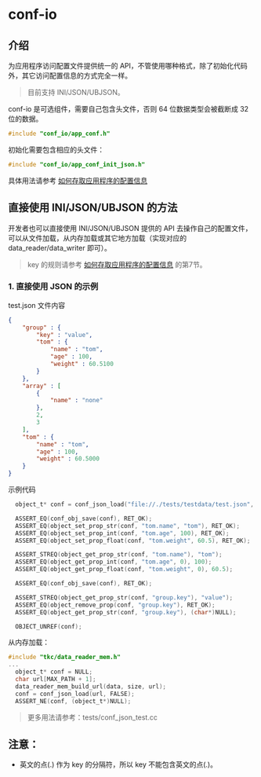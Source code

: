# conf-io

## 介绍
为应用程序访问配置文件提供统一的 API，不管使用哪种格式，除了初始化代码外，其它访问配置信息的方式完全一样。

> 目前支持 INI/JSON/UBJSON。

conf-io 是可选组件，需要自己包含头文件，否则 64 位数据类型会被截断成 32 位的数据。

```c
#include "conf_io/app_conf.h"
```

初始化需要包含相应的头文件：
```c
#include "conf_io/app_conf_init_json.h"
```

具体用法请参考 [如何存取应用程序的配置信息](https://github.com/zlgopen/awtk/blob/master/docs/how_to_use_app_conf.md)

## 直接使用 INI/JSON/UBJSON 的方法

开发者也可以直接使用 INI/JSON/UBJSON 提供的 API 去操作自己的配置文件，可以从文件加载，从内存加载或其它地方加载（实现对应的 data\_reader/data\_writer 即可）。

> key 的规则请参考 [如何存取应用程序的配置信息](https://github.com/zlgopen/awtk/blob/master/docs/how_to_use_app_conf.md) 的第7节。

### 1. 直接使用 JSON 的示例
test.json 文件内容

```json
{
    "group" : {
        "key" : "value",
        "tom" : {
            "name" : "tom",
            "age" : 100,
            "weight" : 60.5100
        }
    },
    "array" : [
        {
            "name" : "none"
        },
        2,
        3
    ],
    "tom" : {
        "name" : "tom",
        "age" : 100,
        "weight" : 60.5000
    }
}
```

示例代码

```c
  object_t* conf = conf_json_load("file://./tests/testdata/test.json", TRUE);

  ASSERT_EQ(conf_obj_save(conf), RET_OK);
  ASSERT_EQ(object_set_prop_str(conf, "tom.name", "tom"), RET_OK);
  ASSERT_EQ(object_set_prop_int(conf, "tom.age", 100), RET_OK);
  ASSERT_EQ(object_set_prop_float(conf, "tom.weight", 60.5), RET_OK);

  ASSERT_STREQ(object_get_prop_str(conf, "tom.name"), "tom");
  ASSERT_EQ(object_get_prop_int(conf, "tom.age", 0), 100);
  ASSERT_EQ(object_get_prop_float(conf, "tom.weight", 0), 60.5);

  ASSERT_EQ(conf_obj_save(conf), RET_OK);

  ASSERT_STREQ(object_get_prop_str(conf, "group.key"), "value");
  ASSERT_EQ(object_remove_prop(conf, "group.key"), RET_OK);
  ASSERT_EQ(object_get_prop_str(conf, "group.key"), (char*)NULL);

  OBJECT_UNREF(conf);
```

从内存加载：

```c
#include "tkc/data_reader_mem.h"
...
  object_t* conf = NULL;
  char url[MAX_PATH + 1]; 
  data_reader_mem_build_url(data, size, url);
  conf = conf_json_load(url, FALSE);
  ASSERT_NE(conf, (object_t*)NULL);
```

> 更多用法请参考：tests/conf_json_test.cc

## 注意：

 * 英文的点(.) 作为 key 的分隔符，所以 key 不能包含英文的点(.)。

